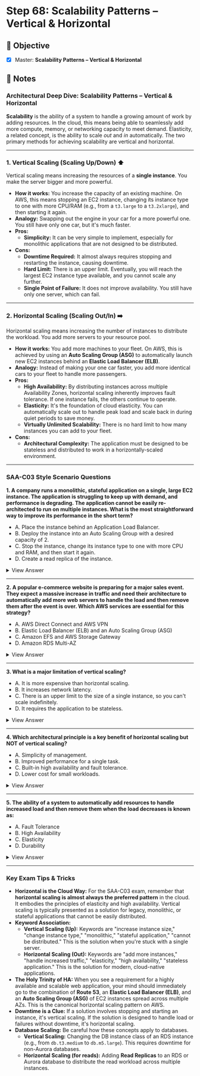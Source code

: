 # Step 68: Scalability Patterns – Vertical & Horizontal

## 🎯 Objective

- [x] Master: **Scalability Patterns – Vertical & Horizontal**

## 📘 Notes

### **Architectural Deep Dive: Scalability Patterns – Vertical & Horizontal**

**Scalability** is the ability of a system to handle a growing amount of work by adding resources. In the cloud, this means being able to seamlessly add more compute, memory, or networking capacity to meet demand. Elasticity, a related concept, is the ability to scale _out_ and _in_ automatically. The two primary methods for achieving scalability are vertical and horizontal.

---

### **1. Vertical Scaling (Scaling Up/Down)** ⬆️

Vertical scaling means increasing the resources of a **single instance**. You make the server bigger and more powerful.

- **How it works:** You increase the capacity of an existing machine. On AWS, this means stopping an EC2 instance, changing its instance type to one with more CPU/RAM (e.g., from a `t3.large` to a `t3.2xlarge`), and then starting it again.
- **Analogy:** Swapping out the engine in your car for a more powerful one. You still have only one car, but it's much faster.
- **Pros:**
  - **Simplicity:** It can be very simple to implement, especially for monolithic applications that are not designed to be distributed.
- **Cons:**
  - **Downtime Required:** It almost always requires stopping and restarting the instance, causing downtime.
  - **Hard Limit:** There is an upper limit. Eventually, you will reach the largest EC2 instance type available, and you cannot scale any further.
  - **Single Point of Failure:** It does not improve availability. You still have only one server, which can fail.

---

### **2. Horizontal Scaling (Scaling Out/In)** ➡️

Horizontal scaling means increasing the number of instances to distribute the workload. You add more servers to your resource pool.

- **How it works:** You add more machines to your fleet. On AWS, this is achieved by using an **Auto Scaling Group (ASG)** to automatically launch new EC2 instances behind an **Elastic Load Balancer (ELB)**.
- **Analogy:** Instead of making your one car faster, you add more identical cars to your fleet to handle more passengers.
- **Pros:**
  - **High Availability:** By distributing instances across multiple Availability Zones, horizontal scaling inherently improves fault tolerance. If one instance fails, the others continue to operate.
  - **Elasticity:** It's the foundation of cloud elasticity. You can automatically scale out to handle peak load and scale back in during quiet periods to save money.
  - **Virtually Unlimited Scalability:** There is no hard limit to how many instances you can add to your fleet.
- **Cons:**
  - **Architectural Complexity:** The application must be designed to be stateless and distributed to work in a horizontally-scaled environment.

---

### **SAA-C03 Style Scenario Questions**

**1. A company runs a monolithic, stateful application on a single, large EC2 instance. The application is struggling to keep up with demand, and performance is degrading. The application cannot be easily re-architected to run on multiple instances. What is the most straightforward way to improve its performance in the short term?**

- A. Place the instance behind an Application Load Balancer.
- B. Deploy the instance into an Auto Scaling Group with a desired capacity of 2.
- C. Stop the instance, change its instance type to one with more CPU and RAM, and then start it again.
- D. Create a read replica of the instance.

<details>
<summary>View Answer</summary>

**Answer: C**

**Explanation:** This describes vertical scaling. Since the application is monolithic and stateful, it cannot be easily distributed across multiple servers (horizontal scaling). The most direct approach is to "scale up" by moving the application to a more powerful EC2 instance type. This will require some downtime.

</details>

---

**2. A popular e-commerce website is preparing for a major sales event. They expect a massive increase in traffic and need their architecture to automatically add more web servers to handle the load and then remove them after the event is over. Which AWS services are essential for this strategy?**

- A. AWS Direct Connect and AWS VPN
- B. Elastic Load Balancer (ELB) and an Auto Scaling Group (ASG)
- C. Amazon EFS and AWS Storage Gateway
- D. Amazon RDS Multi-AZ

<details>
<summary>View Answer</summary>

**Answer: B**

**Explanation:** This is a classic horizontal scaling (scaling out and in) scenario. An Auto Scaling Group is used to automatically launch and terminate instances based on demand. An Elastic Load Balancer is required to distribute the incoming traffic across all the instances in that group.

</details>

---

**3. What is a major limitation of vertical scaling?**

- A. It is more expensive than horizontal scaling.
- B. It increases network latency.
- C. There is an upper limit to the size of a single instance, so you can't scale indefinitely.
- D. It requires the application to be stateless.

<details>
<summary>View Answer</summary>

**Answer: C**

**Explanation:** Vertical scaling has a hard limit. Eventually, you will reach the largest, most powerful instance type offered by AWS. Once you hit that ceiling, you cannot scale up any further. Horizontal scaling, in contrast, has no theoretical limit.

</details>

---

**4. Which architectural principle is a key benefit of horizontal scaling but NOT of vertical scaling?**

- A. Simplicity of management.
- B. Improved performance for a single task.
- C. Built-in high availability and fault tolerance.
- D. Lower cost for small workloads.

<details>
<summary>View Answer</summary>

**Answer: C**

**Explanation:** Horizontal scaling inherently improves availability. By running multiple instances (ideally across different Availability Zones), the failure of a single instance does not bring down your entire application. Vertical scaling does nothing to improve availability; you still have a single point of failure, even if it's a more powerful one.

</details>

---

**5. The ability of a system to automatically add resources to handle increased load and then remove them when the load decreases is known as:**

- A. Fault Tolerance
- B. High Availability
- C. Elasticity
- D. Durability

<details>
<summary>View Answer</summary>

**Answer: C**

**Explanation:** Elasticity is the term for automatically scaling resources both out (adding) and in (removing) to precisely match demand. This is a core benefit of the cloud and is achieved through horizontal scaling with services like Auto Scaling Groups.

</details>

---

### **Key Exam Tips & Tricks**

- **Horizontal is the Cloud Way:** For the SAA-C03 exam, remember that **horizontal scaling is almost always the preferred pattern** in the cloud. It embodies the principles of elasticity and high availability. Vertical scaling is typically presented as a solution for legacy, monolithic, or stateful applications that cannot be easily distributed.
- **Keyword Association:**
  - **Vertical Scaling (Up):** Keywords are "increase instance size," "change instance type," "monolithic," "stateful application," "cannot be distributed." This is the solution when you're stuck with a single server.
  - **Horizontal Scaling (Out):** Keywords are "add more instances," "handle increased traffic," "elasticity," "high availability," "stateless application." This is the solution for modern, cloud-native applications.
- **The Holy Trinity of HA:** When you see a requirement for a highly available and scalable web application, your mind should immediately go to the combination of **Route 53**, an **Elastic Load Balancer (ELB)**, and an **Auto Scaling Group (ASG)** of EC2 instances spread across multiple AZs. This is the canonical horizontal scaling pattern on AWS.
- **Downtime is a Clue:** If a solution involves stopping and starting an instance, it's vertical scaling. If the solution is designed to handle load or failures without downtime, it's horizontal scaling.
- **Database Scaling:** Be careful how these concepts apply to databases.
  - **Vertical Scaling:** Changing the DB instance class of an RDS instance (e.g., from `db.t3.medium` to `db.m5.large`). This requires downtime for non-Aurora databases.
  - **Horizontal Scaling (for reads):** Adding **Read Replicas** to an RDS or Aurora database to distribute the read workload across multiple instances.

